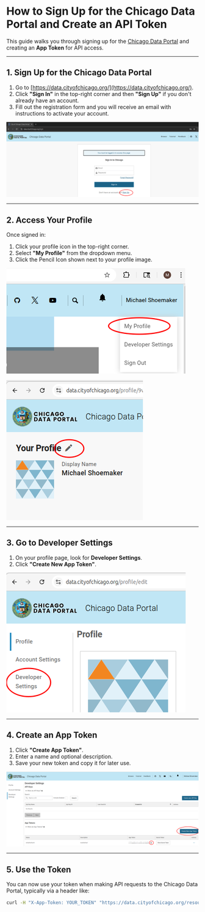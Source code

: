 # How to Sign Up for the Chicago Data Portal and Create an API Token

This guide walks you through signing up for the [Chicago Data Portal](https://data.cityofchicago.org/) and creating an **App Token** for API access.

---

## 1. Sign Up for the Chicago Data Portal

1. Go to [https://data.cityofchicago.org/](https://data.cityofchicago.org/).
2. Click **"Sign In"** in the top-right corner and then **"Sign Up"** if you don't already have an account.
3. Fill out the registration form and you will receive an email with instructions to activate your account.

![Sign Up Page](../images/duckdb/DataPortalSignUp.png)

---

## 2. Access Your Profile

Once signed in:
1. Click your profile icon in the top-right corner.
2. Select **"My Profile"** from the dropdown menu.
3. Click the Pencil Icon shown next to your profile image. 

![My Profile Page](../images/duckdb/MyProfile.png)

![Profile Dropdown](../images/duckdb/Profile.png)  

---

## 3. Go to Developer Settings

1. On your profile page, look for **Developer Settings**.
2. Click **"Create New App Token"**.

![Developer Settings](../images/duckdb/DeveloperSettings.png)

---

## 4. Create an App Token

1. Click **"Create App Token"**.
2. Enter a name and optional description.
3. Save your new token and copy it for later use.

![Create App Token](../images/duckdb/CreateAppToken.png)

---

## 5. Use the Token

You can now use your token when making API requests to the Chicago Data Portal, typically via a header like:

```bash
curl -H "X-App-Token: YOUR_TOKEN" "https://data.cityofchicago.org/resource/ijzp-q8t2.json"
